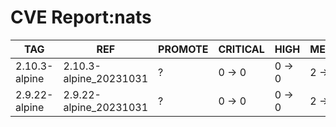 # CVE Report:nats
|      TAG      |          REF           | PROMOTE | CRITICAL |  HIGH  | MEDIUM |  LOW   | UNKNOWN |
|---------------|------------------------|---------|----------|--------|--------|--------|---------|
| 2.10.3-alpine | 2.10.3-alpine_20231031 | ?       | 0 -> 0   | 0 -> 0 | 2 -> 2 | 0 -> 0 | 0 -> 0  |
| 2.9.22-alpine | 2.9.22-alpine_20231031 | ?       | 0 -> 0   | 0 -> 0 | 2 -> 2 | 0 -> 0 | 0 -> 0  |
